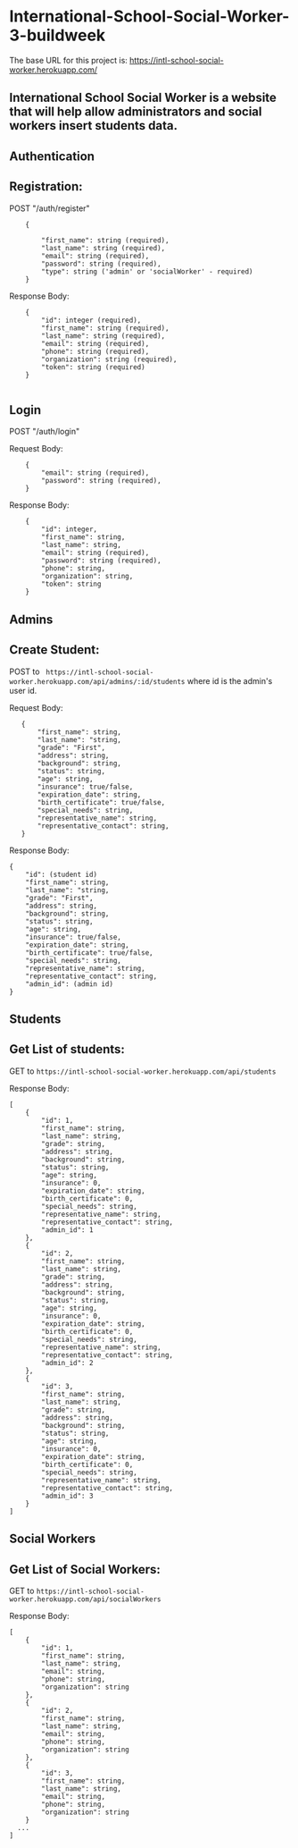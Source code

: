 # International-School-Social-Worker-3-buildweek


The base URL for this project is: https://intl-school-social-worker.herokuapp.com/


## International School Social Worker is a website that will help allow administrators and social workers insert students data. 

## Authentication
## Registration:
POST "/auth/register"

```
    {
        
        "first_name": string (required),
        "last_name": string (required),
        "email": string (required),
        "password": string (required),
        "type": string ('admin' or 'socialWorker' - required)
    }
```

Response Body:
```
    {
        "id": integer (required),
        "first_name": string (required),
        "last_name": string (required),
        "email": string (required),
        "phone": string (required),
        "organization": string (required),
        "token": string (required)
    }
  
```
## Login
POST "/auth/login"

Request Body:
```
    {
        "email": string (required),
        "password": string (required),
    }
```

Response Body:
```
    {
        "id": integer,
        "first_name": string,
        "last_name": string,
        "email": string (required),
        "password": string (required),
        "phone": string,
        "organization": string,
        "token": string
    }
```


## Admins
 
 ## Create Student:
 POST to ``` https://intl-school-social-worker.herokuapp.com/api/admins/:id/students```
 where id is the admin's user id.

 Request Body:
 ```
    {
        "first_name": string,
        "last_name": "string,
        "grade": "First",
        "address": string,
        "background": string,
        "status": string,
        "age": string,
        "insurance": true/false,
        "expiration_date": string,
        "birth_certificate": true/false,
        "special_needs": string,
        "representative_name": string,
        "representative_contact": string,
    }
 ```

 Response Body:
 
    {
        "id": (student id)
        "first_name": string,
        "last_name": "string,
        "grade": "First",
        "address": string,
        "background": string,
        "status": string,
        "age": string,
        "insurance": true/false,
        "expiration_date": string,
        "birth_certificate": true/false,
        "special_needs": string,
        "representative_name": string,
        "representative_contact": string,
        "admin_id": (admin id)
    }

## Students
## Get List of students:
GET to ```https://intl-school-social-worker.herokuapp.com/api/students```


Response Body:
```
[
    {
        "id": 1,
        "first_name": string,
        "last_name": string,
        "grade": string,
        "address": string,
        "background": string,
        "status": string,
        "age": string,
        "insurance": 0,
        "expiration_date": string,
        "birth_certificate": 0,
        "special_needs": string,
        "representative_name": string,
        "representative_contact": string,
        "admin_id": 1
    },
    {
        "id": 2,
        "first_name": string,
        "last_name": string,
        "grade": string,
        "address": string,
        "background": string,
        "status": string,
        "age": string,
        "insurance": 0,
        "expiration_date": string,
        "birth_certificate": 0,
        "special_needs": string,
        "representative_name": string,
        "representative_contact": string,
        "admin_id": 2
    },
    {
        "id": 3,
        "first_name": string,
        "last_name": string,
        "grade": string,
        "address": string,
        "background": string,
        "status": string,
        "age": string,
        "insurance": 0,
        "expiration_date": string,
        "birth_certificate": 0,
        "special_needs": string,
        "representative_name": string,
        "representative_contact": string,
        "admin_id": 3
    }
]
```

 
## Social Workers
## Get List of Social Workers:
GET to ```https://intl-school-social-worker.herokuapp.com/api/socialWorkers```


Response Body:
```
[
    {
        "id": 1,
        "first_name": string,
        "last_name": string,
        "email": string,
        "phone": string,
        "organization": string
    },
    {
        "id": 2,
        "first_name": string,
        "last_name": string,
        "email": string,
        "phone": string,
        "organization": string
    },
    {
        "id": 3,
        "first_name": string,
        "last_name": string,
        "email": string,
        "phone": string,
        "organization": string
    }
  ...
]
```